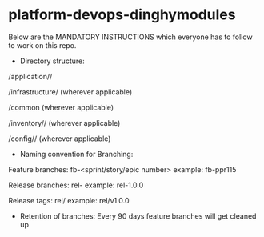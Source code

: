 # platform-devops-dinghymodules
Below are the MANDATORY INSTRUCTIONS which everyone has to follow to work on this repo.

+ Directory structure:

/application/<portfolio>/<appcode>
  
/infrastructure/<component> (wherever applicable)
  
/common (wherever applicable)

/inventory/<portfolio>/<appcode> (wherever applicable)
  
/config/<portfolio>/<appcode> (wherever applicable)
  

+ Naming convention for Branching:


Feature branches: fb-<sprint/story/epic number> example: fb-ppr115


Release branches: rel- example: rel-1.0.0


Release tags: rel/ example: rel/v1.0.0


+ Retention of branches: Every 90 days feature branches will get cleaned up

  
